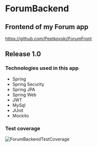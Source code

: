 # ForumBackend
## Frontend of my Forum app
https://github.com/Peetkovski/ForumFront

## Release 1.0

### Technologies used in this app
* Spring 
* Spring Security
* Spring JPA
* Spring Web
* JWT
* MySql
* JUnit
* Mockito

### Test coverage
![ForumBackendTestCoverage](https://user-images.githubusercontent.com/58399828/165934174-669ebd48-8cb9-4246-9895-5c3c1733e298.PNG)

